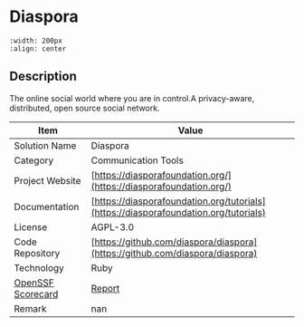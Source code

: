# Diaspora 



```{image} https://diasporafoundation.org/assets/pages/index/earthD2-f16b54706fa79ccd9daf99454afed4327ea6ccace284ad3de4878e77d94dc6e0.png 
:width: 200px 
:align: center 
```

## Description 
The online social world where you are in control.A privacy-aware, distributed, open source social network.

| Item |  Value |
| ------ | ------ |
| Solution Name | Diaspora |
| Category | Communication Tools |
| Project Website | [https://diasporafoundation.org/](https://diasporafoundation.org/) |
| Documentation | [https://diasporafoundation.org/tutorials](https://diasporafoundation.org/tutorials) |
| License | AGPL-3.0 |
| Code Repository | [https://github.com/diaspora/diaspora](https://github.com/diaspora/diaspora) |
| Technology | Ruby |
| [OpenSSF Scorecard](https://scorecard.dev/) | [Report](https://securityscorecards.dev/viewer/?uri=github.com/diaspora/diaspora) |
| Remark | nan |  


